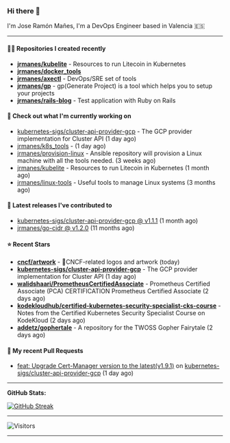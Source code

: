 ### Hi there 👋

I'm Jose Ramón Mañes, I'm a DevOps Engineer based in Valencia 🇪🇸

---
#### 👨‍💻 Repositories I created recently
- **[jrmanes/kubelite](https://github.com/jrmanes/kubelite)** - Resources to run Litecoin in Kubernetes
- **[jrmanes/docker_tools](https://github.com/jrmanes/docker_tools)**
- **[jrmanes/axectl](https://github.com/jrmanes/axectl)** - DevOps/SRE set of tools
- **[jrmanes/gp](https://github.com/jrmanes/gp)** - gp(Generate Project) is a tool which helps you to setup your projects 
- **[jrmanes/rails-blog](https://github.com/jrmanes/rails-blog)** - Test application with Ruby on Rails


#### 👷 Check out what I'm currently working on


- [kubernetes-sigs/cluster-api-provider-gcp](https://github.com/kubernetes-sigs/cluster-api-provider-gcp) - The GCP provider implementation for Cluster API (1 day ago)
- [jrmanes/k8s_tools](https://github.com/jrmanes/k8s_tools) -  (1 day ago)
- [jrmanes/provision-linux](https://github.com/jrmanes/provision-linux) - Ansible repository will provision a Linux machine with all the tools needed. (3 weeks ago)
- [jrmanes/kubelite](https://github.com/jrmanes/kubelite) - Resources to run Litecoin in Kubernetes (1 month ago)
- [jrmanes/linux-tools](https://github.com/jrmanes/linux-tools) - Useful tools to manage Linux systems (3 months ago)

#### 🚀 Latest releases I've contributed to


- [kubernetes-sigs/cluster-api-provider-gcp @ v1.1.1](https://github.com/kubernetes-sigs/cluster-api-provider-gcp/releases/tag/v1.1.1) (1 month ago)
- [jrmanes/go-cidr @ v1.2.0](https://github.com/jrmanes/go-cidr/releases/tag/v1.2.0) (11 months ago)

#### ⭐ Recent Stars


- **[cncf/artwork](https://github.com/cncf/artwork)** - 🎨CNCF-related logos and artwork (today)
- **[kubernetes-sigs/cluster-api-provider-gcp](https://github.com/kubernetes-sigs/cluster-api-provider-gcp)** - The GCP provider implementation for Cluster API (1 day ago)
- **[walidshaari/PrometheusCertifiedAssociate](https://github.com/walidshaari/PrometheusCertifiedAssociate)** - Prometheus Certified Associate (PCA) CERTIFICATION Prometheus Certified Associate (2 days ago)
- **[kodekloudhub/certified-kubernetes-security-specialist-cks-course](https://github.com/kodekloudhub/certified-kubernetes-security-specialist-cks-course)** - Notes from the Certified Kubernetes Security Specialist Course on KodeKloud (2 days ago)
- **[addetz/gophertale](https://github.com/addetz/gophertale)** - A repository for the TWOSS Gopher Fairytale  (2 days ago)

#### 🔨 My recent Pull Requests


- [feat: Upgrade Cert-Manager version to the latest(v1.9.1)](https://github.com/kubernetes-sigs/cluster-api-provider-gcp/pull/699) on [kubernetes-sigs/cluster-api-provider-gcp](https://github.com/kubernetes-sigs/cluster-api-provider-gcp) (1 day ago)

--- 

**GitHub Stats:**

[![GitHub Streak](https://github-readme-streak-stats.herokuapp.com?user=jrmanes&theme=tokyonight&date_format=M%20j%5B%2C%20Y%5D)](https://git.io/streak-stats) 

--- 

![Visitors](https://visitor-badge.glitch.me/badge?page_id=github/jrmanes)

---
